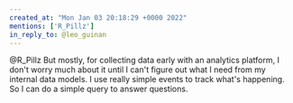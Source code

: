 ```yaml
---
created_at: "Mon Jan 03 20:18:29 +0000 2022"
mentions: ['R_Pillz']
in_reply_to: @leo_guinan
---
```


@R_Pillz But mostly, for collecting data early with an analytics platform, I don't worry much about it until I can't figure out what I need from my internal data models. I use really simple events to track what's happening. So I can do a simple query to answer questions.
